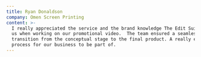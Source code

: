 ```yaml
---
title: Ryan Donaldson
company: Omen Screen Printing
content: >-
  I really appreciated the service and the brand knowledge The Edit Suite gave
  us when working on our promotional video.  The team ensured a seamless
  transition from the conceptual stage to the final product. A really enjoyable
  process for our business to be part of.
---
```


